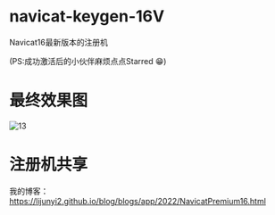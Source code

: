 # navicat-keygen-16V
Navicat16最新版本的注册机

(PS:成功激活后的小伙伴麻烦点点Starred 😁)

# 最终效果图
![13](https://user-images.githubusercontent.com/40384503/167231365-f6172235-53f8-484a-adf6-01d93a242c40.png)

# 注册机共享

我的博客：https://lijunyi2.github.io/blog/blogs/app/2022/NavicatPremium16.html
